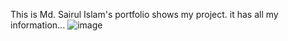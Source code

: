 This is Md. Sairul Islam's portfolio shows my project. it has all my information...
![image](https://github.com/sahirul70/sairul/assets/81603125/dd205a77-40c5-47d7-958b-0ef97c875ff8)

